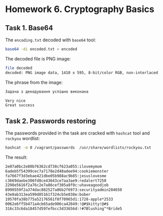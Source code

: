 # Homework 6. Cryptography Basics

## Task 1. Base64

The `encoding.txt` decoded with `base64` tool:

```bash
base64 -di encoded.txt > encoded
```

The decoded file is PNG image:

```bash
file decoded
decoded: PNG image data, 1410 x 595, 8-bit/color RGB, non-interlaced
```

The phrase from the image:

```txt
Задача з декодування успішно виконана

Very nice
Great success
```

## Task 2. Passwords restoring

The passwords provided in the task are cracked with `hashcat` tool and `rockyou` wordlist:

```bash
hashcat -m 0 /vagrant/passwords  /usr/share/wordlists/rockyou.txt
```

The result:

```txt
2e07a0bc2e80b76362cd738cf623a055:ilovemymom               
6adeb5f54399cec7a7178e2d48adee94:cookiemonster            
fa7667f3d3ebae421dbe05b988ac9b85:jesuslovesme             
c3669daebe306fd8ce43643ce7aa3ae9:redalert7250             
2298e5616f2a76c2e7a86cef305a8f0c:uhaveagoodjob            
8990559f2a374dac882527a86b2f6973:securityadmin284650      
43e0ab313ea599d05161f324cb5e038e:bober                    
19570fa38b775a52176561f8f70965d1:1728-apple*2533          
0062e6ff5b471a4cb65ade906ca42049:!@#$kitty!@#$            
316c33c6da18457d597efbcc3d33656d:!#7Blushing^*Bride5 
```
